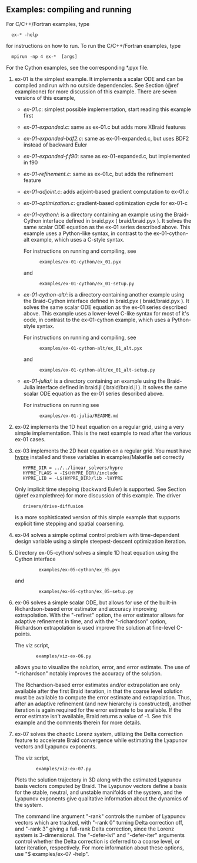 ## Examples: compiling and running
<!--
  - Copyright (c) 2013, Lawrence Livermore National Security, LLC. 
  - Produced at the Lawrence Livermore National Laboratory. Written by 
  - Jacob Schroder, Rob Falgout, Tzanio Kolev, Ulrike Yang, Veselin 
  - Dobrev, et al. LLNL-CODE-660355. All rights reserved.
  - 
  - This file is part of XBraid. For support, post issues to the XBraid Github page.
  - 
  - This program is free software; you can redistribute it and/or modify it under
  - the terms of the GNU General Public License (as published by the Free Software
  - Foundation) version 2.1 dated February 1999.
  - 
  - This program is distributed in the hope that it will be useful, but WITHOUT ANY
  - WARRANTY; without even the IMPLIED WARRANTY OF MERCHANTABILITY or FITNESS FOR A
  - PARTICULAR PURPOSE. See the terms and conditions of the GNU General Public
  - License for more details.
  - 
  - You should have received a copy of the GNU Lesser General Public License along
  - with this program; if not, write to the Free Software Foundation, Inc., 59
  - Temple Place, Suite 330, Boston, MA 02111-1307 USA
 -->

For C/C++/Fortran examples, type

      ex-* -help

for instructions on how to run.  To run the C/C++/Fortran examples, type
   
      mpirun -np 4 ex-*  [args]

For the Cython examples, see the corresponding *.pyx file. 



1. ex-01 is the simplest example.  It implements a scalar ODE and can be
  compiled and run with no outside dependencies.  See Section (@ref exampleone)
  for more discussion of this example.  There are seven versions of this example,
  
    + *ex-01.c*:  simplest possible implementation, start reading this example first
    
    + *ex-01-expanded.c*:  same as ex-01.c but adds more XBraid features
    
    + *ex-01-expanded-bdf2.c*:  same as ex-01-expanded.c, but uses BDF2 instead 
      of backward Euler
    
    + *ex-01-expanded-f.f90*:  same as ex-01-expanded.c, but implemented in f90

    + *ex-01-refinement.c*: same as ex-01.c, but adds the refinement feature

    + *ex-01-adjoint.c*: adds adjoint-based gradient computation to ex-01.c

    + *ex-01-optimization.c*: gradient-based optimization cycle for ex-01-c

    + *ex-01-cython/*: is a  directory containing an example using the Braid-Cython
       interface defined in braid.pyx ( braid/braid.pyx ).  It solves the same
       scalar ODE equation as the ex-01 series described above.  This example uses
       a Python-like syntax, in contrast to the ex-01-cython-alt example, which uses
       a C-style syntax.
    
       For instructions on running and compiling, see 
       
                examples/ex-01-cython/ex_01.pyx
       
       and
       
                examples/ex-01-cython/ex_01-setup.py
   
    + *ex-01-cython-alt/*: is a directory containing another example using the
      Braid-Cython interface defined in braid.pyx ( braid/braid.pyx ).  It solves
      the same scalar ODE equation as the ex-01 series described above.  This example
      uses a lower-level C-like syntax for most of it's code, in contrast to the 
      ex-01-cython example, which uses a Python-style syntax.  
      
      For instructions on running and compiling, see
      
                examples/ex-01-cython-alt/ex_01_alt.pyx
      
      and
      
                examples/ex-01-cython-alt/ex_01_alt-setup.py
   
    + *ex-01-julia/*: is a directory containing an example using the Braid-Julia
      interface defined in braid.jl ( braid/braid.jl ).  It solves the same scalar
      ODE equation as the ex-01 series described above.  
      
      For instructions on running see
      
                examples/ex-01-julia/README.md
   
2. ex-02 implements the 1D heat equation on a regular grid, using a very simple
   implementation.  This is the next example to read after the various ex-01
   cases.

3. ex-03 implements the 2D heat equation on a regular grid.  You must have
   [hypre](https://computation.llnl.gov/project/linear_solvers/software.php)
   installed and these variables in examples/Makefile set correctly
    
          HYPRE_DIR = ../../linear_solvers/hypre
          HYPRE_FLAGS = -I$(HYPRE_DIR)/include
          HYPRE_LIB = -L$(HYPRE_DIR)/lib -lHYPRE

   Only implicit time stepping (backward Euler) is supported.  See Section
   (@ref examplethree) for more discussion of this example.  The driver

          drivers/drive-diffusion
   
   is a more sophisticated version of this simple example that supports
   explicit time stepping and spatial coarsening.

4. ex-04 solves a simple optimal control problem with time-dependent design variable
   using a simple steepest-descent optimization iteration.  
   
5. Directory ex-05-cython/  solves a simple 1D heat equation using the Cython interface 
   
                examples/ex-05-cython/ex_05.pyx
      
      and
      
                examples/ex-05-cython/ex_05-setup.py

6. ex-06 solves a simple scalar ODE, but allows for use of the built-in
   Richardson-based error estimator and accuracy improving extrapolation. With
   the "-refinet" option, the error estimator allows for adaptive refinement in
   time, and with the "-richardson" option, Richardson extrapolation is used
   improve the solution at fine-level C-points. 

   The viz script, 
               
               examples/viz-ex-06.py
   
   allows you to visualize the solution, error, and error estimate.  The use of
   "-richardson" notably improves the accuracy of the solution.
    
   The Richardson-based error estimates and/or extrapolation are only available
   after the first Braid iteration, in that the coarse level solution must be
   available to compute the error estimate and extrapolation.  Thus, after an
   adaptive refinement (and new hierarchy is constructed), another iteration is
   again required for the error estimate to be available.  If the error
   estimate isn't available, Braid returns a value of -1.  See this example and
   the comments therein for more details.

7. ex-07 solves the chaotic Lorenz system, utilizing the Delta correction
   feature to accelerate Braid convergence while estimating the Lyapunov vectors
   and Lyapunov exponents.

   The viz script,

               examples/viz-ex-07.py
   
   Plots the solution trajectory in 3D along with the estimated Lyapunov basis
   vectors computed by Braid. The Lyapunov vectors define a basis for the stable,
   neutral, and unstable manifolds of the system, and the Lyapunov exponents give
   qualitative information about the dynamics of the system.

   The command line argument "-rank" controls the number of Lyapunov vectors
   which are tracked, with "-rank 0" turning Delta correction off, and "-rank 3"
   giving a full-rank Delta correction, since the Lorenz system is 3-dimensional.
   The "-defer-lvl" and "-defer-iter" arguments control whether the Delta
   correction is deferred to a coarse level, or later iteration, respectively.
   For more information about these options, use "$ examples/ex-07 -help".
